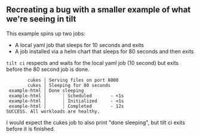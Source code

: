 ## Recreating a bug with a smaller example of what we're seeing in tilt

This example spins up two jobs: 

* A local yaml job that sleeps for 10 seconds and exits
* A job installed via a helm chart that sleeps for 80 seconds and then exits

`tilt ci` respects and waits for the local yaml job (10 second) but exits before the 80 second job is done.


```
        cukes │ Serving files on port 8000
        cukes │ Sleeping for 80 seconds
 example-html │ Done sleeping
 example-html │      ┊ Scheduled       - <1s
 example-html │      ┊ Initialized     - <1s
 example-html │      ┊ Completed       - 12s
SUCCESS. All workloads are healthy.
```

I would expect the cukes job to also print "done sleeping", but tilt ci exits before it is finished.